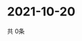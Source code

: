 # 2021-10-20
  共 0条

  <!-- BEGIN -->
  <!-- 最后更新时间Wed Oct 20 2021 12:07:11 GMT+0000 (Coordinated Universal Time) -->
  
  <!-- END -->
  
  